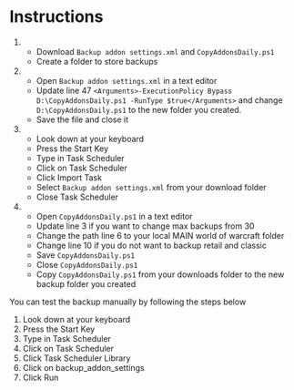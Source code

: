 # Instructions

1. 
    * Download `Backup addon settings.xml` and `CopyAddonsDaily.ps1`
    * Create a folder to store backups
2. 
    * Open `Backup addon settings.xml` in a text editor
    * Update line 47 `<Arguments>-ExecutionPolicy Bypass D:\CopyAddonsDaily.ps1 -RunType $true</Arguments>` and change `D:\CopyAddonsDaily.ps1` to the new folder you created. 
    * Save the file and close it
3. 
    * Look down at your keyboard
    * Press the Start Key
    * Type in Task Scheduler
    * Click on Task Scheduler
    * Click Import Task
    * Select `Backup addon settings.xml` from your download folder
    * Close Task Scheduler
4. 
    * Open `CopyAddonsDaily.ps1` in a text editor
    * Update line 3 if you want to change max backups from 30
    * Change the path line 6 to your local MAIN world of warcraft folder
    * Change line 10 if you do not want to backup retail and classic
    * Save `CopyAddonsDaily.ps1`
    * Close `CopyAddonsDaily.ps1`
    * Copy `CopyAddonsDaily.ps1` from your downloads folder to the new backup folder you created 

You can test the backup manually by following the steps below

1. Look down at your keyboard
2. Press the Start Key
3. Type in Task Scheduler
4. Click on Task Scheduler
5. Click Task Scheduler Library
6. Click on backup_addon_settings
7. Click Run